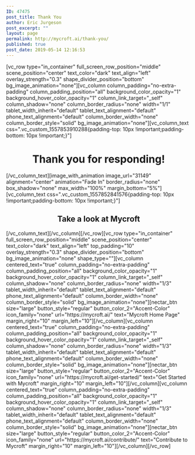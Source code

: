 ```yaml
---
ID: 47475
post_title: Thank You
author: Eric Jurgeson
post_excerpt: ""
layout: page
permalink: http://mycroft.ai/thank-you/
published: true
post_date: 2019-05-14 12:16:53
---
```

[vc_row type="in_container" full_screen_row_position="middle" scene_position="center" text_color="dark" text_align="left" overlay_strength="0.3" shape_divider_position="bottom" bg_image_animation="none"][vc_column column_padding="no-extra-padding" column_padding_position="all" background_color_opacity="1" background_hover_color_opacity="1" column_link_target="_self" column_shadow="none" column_border_radius="none" width="1/1" tablet_width_inherit="default" tablet_text_alignment="default" phone_text_alignment="default" column_border_width="none" column_border_style="solid" bg_image_animation="none"][vc_column_text css=".vc_custom_1557853910288{padding-top: 10px !important;padding-bottom: 10px !important;}"]
<h1 style="text-align: center;">Thank you for responding!</h1>
[/vc_column_text][image_with_animation image_url="31149" alignment="center" animation="Fade In" border_radius="none" box_shadow="none" max_width="100%" margin_bottom="5%"][vc_column_text css=".vc_custom_1557852841576{padding-top: 10px !important;padding-bottom: 10px !important;}"]
<h2 style="text-align: center;">Take a look at Mycroft</h2>
[/vc_column_text][/vc_column][/vc_row][vc_row type="in_container" full_screen_row_position="middle" scene_position="center" text_color="dark" text_align="left" top_padding="10" overlay_strength="0.3" shape_divider_position="bottom" bg_image_animation="none" shape_type=""][vc_column centered_text="true" column_padding="no-extra-padding" column_padding_position="all" background_color_opacity="1" background_hover_color_opacity="1" column_link_target="_self" column_shadow="none" column_border_radius="none" width="1/3" tablet_width_inherit="default" tablet_text_alignment="default" phone_text_alignment="default" column_border_width="none" column_border_style="solid" bg_image_animation="none"][nectar_btn size="large" button_style="regular" button_color_2="Accent-Color" icon_family="none" url="https://mycroft.ai/" text="Mycroft Home Page" margin_right="10" margin_left="10"][/vc_column][vc_column centered_text="true" column_padding="no-extra-padding" column_padding_position="all" background_color_opacity="1" background_hover_color_opacity="1" column_link_target="_self" column_shadow="none" column_border_radius="none" width="1/3" tablet_width_inherit="default" tablet_text_alignment="default" phone_text_alignment="default" column_border_width="none" column_border_style="solid" bg_image_animation="none"][nectar_btn size="large" button_style="regular" button_color_2="Accent-Color" icon_family="none" url="https://mycroft.ai/get-started/" text="Get Started with Mycroft" margin_right="10" margin_left="10"][/vc_column][vc_column centered_text="true" column_padding="no-extra-padding" column_padding_position="all" background_color_opacity="1" background_hover_color_opacity="1" column_link_target="_self" column_shadow="none" column_border_radius="none" width="1/3" tablet_width_inherit="default" tablet_text_alignment="default" phone_text_alignment="default" column_border_width="none" column_border_style="solid" bg_image_animation="none"][nectar_btn size="large" button_style="regular" button_color_2="Accent-Color" icon_family="none" url="https://mycroft.ai/contribute/" text="Contribute to Mycroft" margin_right="10" margin_left="10"][/vc_column][/vc_row]